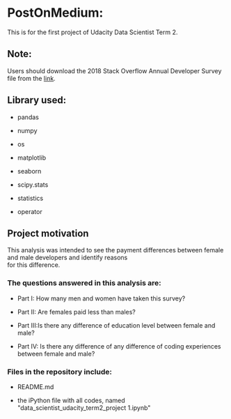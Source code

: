 # PostOnMedium: 
This is for the first project of Udacity Data Scientist Term 2.


## Note: 
Users should download the 2018 Stack Overflow Annual Developer Survey file from the [link](https://insights.stackoverflow.com/survey1).


## Library used:

- pandas

- numpy

- os

- matplotlib

- seaborn

- scipy.stats

- statistics

- operator



## Project motivation

This analysis was intended to see the payment differences between female and 
male developers and identify reasons<br />
for this difference.<br />


### The questions answered in this analysis are:

- Part I: How many men and women have taken this survey?

- Part II: Are females paid less than males?

- Part III:Is there any difference of education level between female and male?
- Part IV: Is there any difference of any difference of coding experiences between female and male?



### Files in the repository include:

- README.md 

- the iPython file with all codes, named "data_scientist_udacity_term2_project 1.ipynb"
